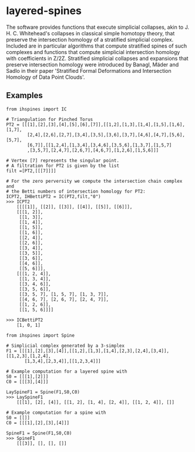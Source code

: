 # layered-spines
The software provides functions that execute simplicial collapses, akin to
J. H. C. Whitehead's collapses in classical simple homotopy theory, that preserve
the intersection homology of a stratified simplicial complex. Included are in particular algorithms
that compute stratified spines of such complexes and functions that compute
simplicial intersection homology with coefficients in Z/2Z. Stratified simplicial collapses
and expansions that preserve intersection homology were introduced by
Banagl, Mäder and Sadlo in their paper 'Stratified Formal Deformations and Intersection
Homology of Data Point Clouds'.

## Examples

```
from ihspines import IC

# Triangulation for Pinched Torus
PT2 = [[[1],[2],[3],[4],[5],[6],[7]],[[1,2],[1,3],[1,4],[1,5],[1,6],[1,7],
        [2,4],[2,6],[2,7],[3,4],[3,5],[3,6],[3,7],[4,6],[4,7],[5,6],[5,7],
        [6,7]],[[1,2,4],[1,3,4],[3,4,6],[3,5,6],[1,3,7],[1,5,7]
        ,[3,5,7],[2,4,7],[2,6,7],[4,6,7],[1,2,6],[1,5,6]]]

# Vertex [7] represents the singular point.
# A filtration for PT2 is given by the list 
filt =[PT2,[[[7]]]]

# For the zero perversity we compute the intersection chain complex and 
# the Betti numbers of intersection homology for PT2:
ICPT2, IHBettiPT2 = IC(PT2,filt,"0")
>>> ICPT2
    [[[[1]], [[2]], [[3]], [[4]], [[5]], [[6]]],
    [[[1, 2]],
     [[1, 3]],
     [[1, 4]],
     [[1, 5]],
     [[1, 6]],
     [[2, 4]],
     [[2, 6]],
     [[3, 4]],
     [[3, 5]],
     [[3, 6]],
     [[4, 6]],
     [[5, 6]]],
    [[[1, 2, 4]],
     [[1, 3, 4]],
     [[3, 4, 6]],
     [[3, 5, 6]],
     [[3, 5, 7], [1, 5, 7], [1, 3, 7]],
     [[4, 6, 7], [2, 6, 7], [2, 4, 7]],
     [[1, 2, 6]],
     [[1, 5, 6]]]]

>>> ICBettiPT2
    [1, 0, 1]
```

```
from ihspines import Spine

# Simplicial complex generated by a 3-simplex
F1 = [[[1],[2],[3],[4]],[[1,2],[1,3],[1,4],[2,3],[2,4],[3,4]],[[1,2,3],[1,2,4],
       [1,3,4],[2,3,4]],[[1,2,3,4]]]
    
# Example computation for a layered spine with 
S0 = [[[1],[2]]]
C0 = [[[3],[4]]]

LaySpineF1 = Spine(F1,S0,C0)
>>> LaySpineF1
    [[[1], [2], [4]], [[1, 2], [1, 4], [2, 4]], [[1, 2, 4]], []]
    
# Example computation for a spine with 
S0 = [[]]
C0 = [[[1],[2],[3],[4]]]

SpineF1 = Spine(F1,S0,C0)
>>> SpineF1
    [[[3]], [], [], []]

```
